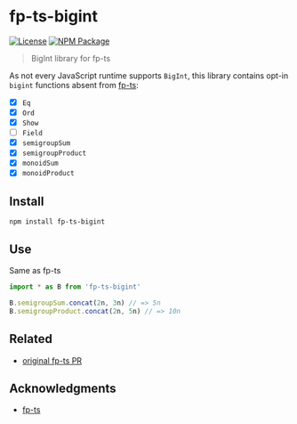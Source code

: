 # fp-ts-bigint
[![License][]](https://opensource.org/licenses/ISC)
[![NPM Package][]](https://npmjs.org/package/fp-ts-bigint)

[License]: https://img.shields.io/badge/License-ISC-blue.svg
[NPM Package]: https://img.shields.io/npm/v/fp-ts-bigint.svg

> BigInt library for fp-ts

As not every JavaScript runtime supports `BigInt`, this library contains opt-in
`bigint` functions absent from [fp-ts](https://github.com/gcanti/fp-ts):

- [X] `Eq`
- [X] `Ord`
- [X] `Show`
- [ ] `Field`
- [X] `semigroupSum`
- [X] `semigroupProduct`
- [X] `monoidSum`
- [X] `monoidProduct`

## Install

``` shell
npm install fp-ts-bigint
```

## Use

Same as fp-ts

``` typescript
import * as B from 'fp-ts-bigint'

B.semigroupSum.concat(2n, 3n) // => 5n
B.semigroupProduct.concat(2n, 5n) // => 10n
```

## Related

- [original fp-ts PR](https://github.com/gcanti/fp-ts/pull/1386)

## Acknowledgments

- [fp-ts](https://github.com/gcanti/fp-ts)
